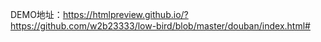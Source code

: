DEMO地址：https://htmlpreview.github.io/?https://github.com/w2b23333/low-bird/blob/master/douban/index.html#
